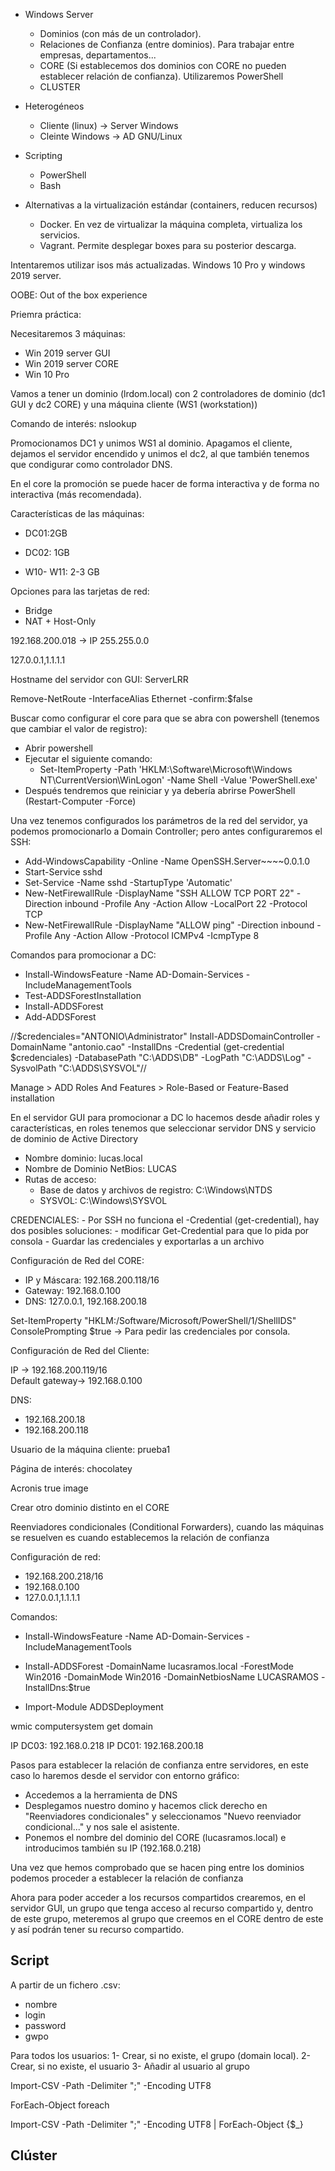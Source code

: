- Windows Server
    - Dominios (con más de un controlador).
    - Relaciones de Confianza (entre dominios). Para trabajar entre empresas, departamentos...
    - CORE (Si establecemos dos dominios con CORE no pueden establecer relación de confianza). Utilizaremos PowerShell
    - CLUSTER

- Heterogéneos
    - Cliente (linux) -> Server Windows
    - Cleinte Windows -> AD GNU/Linux

- Scripting
    - PowerShell
    - Bash

- Alternativas a la virtualización estándar (containers, reducen recursos)
    - Docker. En vez de virtualizar la máquina completa, virtualiza los servicios.
    - Vagrant. Permite desplegar boxes para su posterior descarga.

Intentaremos utilizar isos más actualizadas. Windows 10 Pro y windows 2019 server.

OOBE: Out of the box experience

Priemra práctica:

Necesitaremos 3 máquinas:

- Win 2019 server GUI
- Win 2019 server CORE
- Win 10 Pro

Vamos a tener un dominio (lrdom.local) con 2 controladores de dominio (dc1 GUI y dc2 CORE) y una máquina cliente (WS1 (workstation))

Comando de interés: nslookup

Promocionamos DC1 y unimos WS1 al dominio. Apagamos el cliente, dejamos el servidor encendido y unimos el dc2, al que también tenemos que condigurar como controlador DNS.

En el core la promoción se puede hacer de forma interactiva y de forma no interactiva (más recomendada).

Características de las máquinas:

- DC01:2GB

- DC02: 1GB

- W10- W11: 2-3 GB

Opciones para las tarjetas de red:
- Bridge
- NAT + Host-Only

192.168.200.018 -> IP
255.255.0.0

127.0.0.1,1.1.1.1

Hostname del servidor con GUI: ServerLRR

Remove-NetRoute -InterfaceAlias Ethernet -confirm:$false

Buscar como configurar el core para que se abra con powershell (tenemos que cambiar el valor de registro):
- Abrir powershell
- Ejecutar el siguiente comando:
    - Set-ItemProperty -Path 'HKLM:\Software\Microsoft\Windows NT\CurrentVersion\WinLogon' -Name Shell -Value 'PowerShell.exe'
- Después tendremos que reiniciar y ya debería abrirse PowerShell (Restart-Computer -Force)

Una vez tenemos configurados los parámetros de la red del servidor, ya podemos promocionarlo a Domain Controller; pero antes configuraremos el SSH:
- Add-WindowsCapability -Online -Name OpenSSH.Server~~~~0.0.1.0
- Start-Service sshd
- Set-Service -Name sshd -StartupType 'Automatic'
- New-NetFirewallRule -DisplayName "SSH ALLOW TCP PORT 22" -Direction inbound -Profile Any -Action Allow -LocalPort 22 -Protocol TCP
- New-NetFirewallRule -DisplayName "ALLOW ping" -Direction inbound -Profile Any -Action Allow -Protocol ICMPv4 -IcmpType 8

Comandos para promocionar a DC:
- Install-WindowsFeature -Name AD-Domain-Services -IncludeManagementTools
- Test-ADDSForestInstallation
- Install-ADDSForest
- Add-ADDSForest

//$credenciales="ANTONIO\Administrator"
Install-ADDSDomainController -DomainName "antonio.cao" -InstallDns -Credential (get-credential $credenciales)  -DatabasePath "C:\ADDS\DB" -LogPath "C:\ADDS\Log" -SysvolPath "C:\ADDS\SYSVOL"//

Manage > ADD Roles And Features > Role-Based or Feature-Based installation

En el servidor GUI para promocionar a DC lo hacemos desde añadir roles y características, en roles tenemos que seleccionar servidor DNS y servicio de dominio de Active Directory

- Nombre dominio: lucas.local
- Nombre de Dominio NetBios: LUCAS
- Rutas de acceso: 
    - Base de datos y archivos de registro: C:\\Windows\NTDS
    - SYSVOL: C:\\Windows\SYSVOL

CREDENCIALES: 
    - Por SSH no funciona el -Credential (get-credential), hay dos posibles soluciones:
        - modificar Get-Credential para que lo pida por consola
        - Guardar las credenciales y exportarlas a un archivo

Configuración de Red del CORE:

- IP y Máscara: 192.168.200.118/16
- Gateway: 192.168.0.100
- DNS: 127.0.0.1, 192.168.200.18

Set-ItemProperty "HKLM:/Software/Microsoft/PowerShell/1/ShellIDS" ConsolePrompting $true -> Para pedir las credenciales por consola.

Configuración de Red del Cliente:

IP -> 192.168.200.119/16   
Default gateway-> 192.168.0.100

DNS:
- 192.168.200.18
- 192.168.200.118


Usuario de la máquina cliente: prueba1


Página de interés: chocolatey

Acronis true image   

Crear otro dominio distinto en el CORE

Reenviadores condicionales (Conditional Forwarders), cuando las máquinas se resuelven es cuando establecemos la relación de confianza

Configuración de red:
- 192.168.200.218/16
- 192.168.0.100
- 127.0.0.1,1.1.1.1

Comandos:
- Install-WindowsFeature -Name AD-Domain-Services -IncludeManagementTools
- Install-ADDSForest -DomainName lucasramos.local -ForestMode Win2016 -DomainMode Win2016 -DomainNetbiosName LUCASRAMOS -InstallDns:$true 


- Import-Module ADDSDeployment



wmic computersystem get domain

IP DC03: 192.168.0.218
IP DC01: 192.168.200.18

Pasos para establecer la relación de confianza entre servidores, en este caso lo haremos desde el servidor con entorno gráfico:

- Accedemos a la herramienta de DNS
- Desplegamos nuestro domino y hacemos click derecho en "Reenviadores condicionales" y seleccionamos "Nuevo reenviador condicional..." y nos sale el asistente.
- Ponemos el nombre del dominio del CORE (lucasramos.local) e introducimos también su IP (192.168.0.218)

Una vez que hemos comprobado que se hacen ping entre los dominios podemos proceder a establecer la relación de confianza

Ahora para poder acceder a los recursos compartidos crearemos, en el servidor GUI, un grupo que tenga acceso al recurso compartido y, dentro de este grupo, meteremos al grupo que creemos en el CORE dentro de este y así podrán tener su recurso compartido.


## Script

A partir de un fichero .csv:
- nombre
- login
- password
- gwpo

Para todos los usuarios:
1- Crear, si no existe, el grupo (domain local).
2- Crear, si no existe, el usuario
3- Añadir al usuario al grupo


Import-CSV -Path <ruta-archivo> -Delimiter ";" -Encoding UTF8

ForEach-Object
foreach

Import-CSV -Path <ruta-archivo> -Delimiter ";" -Encoding UTF8 | ForEach-Object {$_}

## Clúster

